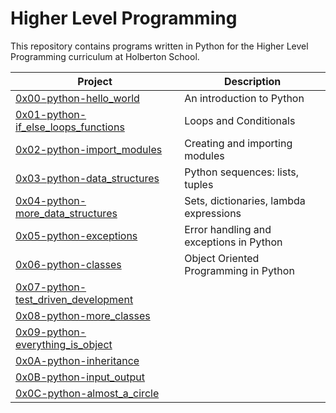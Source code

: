 # Higher Level Programming
This repository contains programs written in Python for the Higher Level Programming curriculum at Holberton School.

| Project                                      | Description |
| -------------------------------------------- | ----------- |
| [0x00-python-hello_world](./0x00-python-hello_world) | An introduction to Python |
| [0x01-python-if_else_loops_functions](./0x01-python-if_else_loops_functions) | Loops and Conditionals |
| [0x02-python-import_modules](./0x02-python-import_modules) | Creating and importing modules |
| [0x03-python-data_structures](./0x03-python-data_structures)| Python sequences: lists, tuples |
| [0x04-python-more_data_structures](./0x04-python-more_data_structures)| Sets, dictionaries, lambda expressions | 
| [0x05-python-exceptions](./0x05-python-exceptions) | Error handling and exceptions in Python |
| [0x06-python-classes](./0x06-python-classes) | Object Oriented Programming in Python |
| [0x07-python-test_driven_development]() | |
| [0x08-python-more_classes]() | |
| [0x09-python-everything_is_object]() | |
| [0x0A-python-inheritance]() | |
| [0x0B-python-input_output]() | |
| [0x0C-python-almost_a_circle]()  | |
